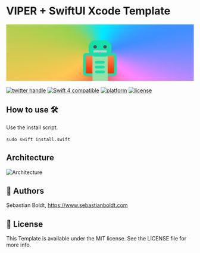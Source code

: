 # VIPER + SwiftUI Xcode Template

![Viper](https://github.com/SebastianBoldt/VIPER-SwiftUI-Xcode-Template/blob/master/Github%20Assets/banner.jpg?raw=true)

<a href="http://twitter.com/sebastianboldt"><img src="https://img.shields.io/badge/twitter-@sebastianboldt-blue.svg?longCache=true&style=flat-square" alt="twitter handle" /></a>
<a href="https://developer.apple.com/swift"><img src="https://img.shields.io/badge/swift4-compatible-orange.svg?longCache=true&style=flat-square" alt="Swift 4 compatible" /></a>
<a href="https://www.apple.com/de/ios/ios-11/"><img src="https://img.shields.io/badge/platform-iOS-lightgray.svg?longCache=true&style=flat-square" alt="platform" /></a>
<a href="https://en.wikipedia.org/wiki/MIT_License"><img src="https://img.shields.io/badge/license-MIT-lightgray.svg?longCache=true&style=flat-square" alt="license" /></a>

## How to use 🛠

Use the install script.

```sudo swift install.swift```

## Architecture

![Architecture](https://github.com/SebastianBoldt/VIPER-SwiftUI-Xcode-Template/blob/master/Github%20Assets/architecture.jpeg?raw=true)


## 🤖 Authors

Sebastian Boldt, https://www.sebastianboldt.com

## 📄 License

This Template is available under the MIT license. See the LICENSE file for more info.

